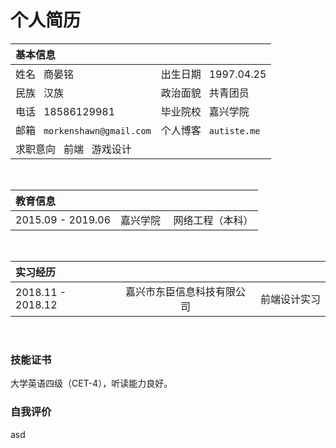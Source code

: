 # 个人简历 #

基本信息|&nbsp;
:-|:-
姓名 &nbsp; 商晏铭                  | 出生日期 &nbsp; 1997.04.25 | ![Image text](https://github.com/morken1997/resume/sym.JPG)
民族 &nbsp; 汉族                    | 政治面貌 &nbsp; 共青团员
电话 &nbsp; 18586129981             | 毕业院校 &nbsp; 嘉兴学院
邮箱 &nbsp; `morkenshawn@gmail.com` | 个人博客 &nbsp; `autiste.me`
求职意向 &nbsp;   前端  &nbsp; 游戏设计                  |   
<br />


教育信息| &nbsp;  |   &nbsp;
:-|:-:|-:
2015.09 -   2019.06 | 嘉兴学院 | &nbsp;网络工程（本科）
<br />


实习经历 | &nbsp; | &nbsp;
:-|:-:|-:
2018.11 - 2018.12 | 嘉兴市东臣信息科技有限公司 | 前端设计实习
<br />

### 技能证书 ###

大学英语四级（CET-4），听读能力良好。

### 自我评价 ###
asd 
